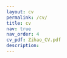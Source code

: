 ```yaml
---
layout: cv
permalink: /cv/
title: cv
nav: true
nav_order: 4
cv_pdf: Zihao_CV.pdf
description: 
---
```

